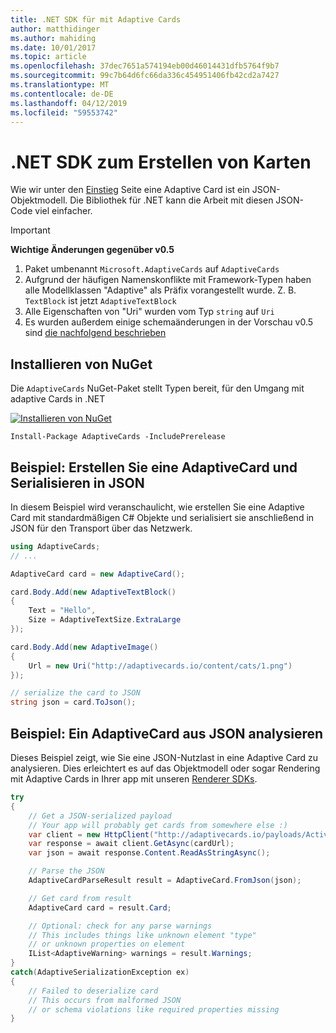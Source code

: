 ```yaml
---
title: .NET SDK für mit Adaptive Cards
author: matthidinger
ms.author: mahiding
ms.date: 10/01/2017
ms.topic: article
ms.openlocfilehash: 37dec7651a574194eb00d46014431dfb5764f9b7
ms.sourcegitcommit: 99c7b64d6fc66da336c454951406fb42cd2a7427
ms.translationtype: MT
ms.contentlocale: de-DE
ms.lasthandoff: 04/12/2019
ms.locfileid: "59553742"
---
```

# <a name="net-sdk-for-authoring-cards"></a>.NET SDK zum Erstellen von Karten

Wie wir unter den [Einstieg](../../authoring-cards/getting-started.md) Seite eine Adaptive Card ist ein JSON-Objektmodell. Die Bibliothek für .NET kann die Arbeit mit diesen JSON-Code viel einfacher.

> [!IMPORTANT]
> **Wichtige Änderungen gegenüber v0.5**
> 
> 1. Paket umbenannt `Microsoft.AdaptiveCards` auf `AdaptiveCards`
> 1. Aufgrund der häufigen Namenskonflikte mit Framework-Typen haben alle Modellklassen "Adaptive" als Präfix vorangestellt wurde. Z. B. `TextBlock` ist jetzt `AdaptiveTextBlock`
> 1. Alle Eigenschaften von "Uri" wurden vom Typ `string` auf `Uri`
> 1. Es wurden außerdem einige schemaänderungen in der Vorschau v0.5 sind [die nachfolgend beschrieben](https://github.com/Microsoft/AdaptiveCards/pull/633)


## <a name="nuget-install"></a>Installieren von NuGet
Die `AdaptiveCards` NuGet-Paket stellt Typen bereit, für den Umgang mit adaptive Cards in .NET

[![Installieren von NuGet](https://img.shields.io/nuget/vpre/AdaptiveCards.svg)](https://www.nuget.org/packages/AdaptiveCards)

```console
Install-Package AdaptiveCards -IncludePrerelease
```

## <a name="example-create-an-adaptivecard-and-serialize-to-json"></a>Beispiel: Erstellen Sie eine AdaptiveCard und Serialisieren in JSON

In diesem Beispiel wird veranschaulicht, wie erstellen Sie eine Adaptive Card mit standardmäßigen C# Objekte und serialisiert sie anschließend in JSON für den Transport über das Netzwerk.

```csharp
using AdaptiveCards;
// ...

AdaptiveCard card = new AdaptiveCard();

card.Body.Add(new AdaptiveTextBlock() 
{
    Text = "Hello",
    Size = AdaptiveTextSize.ExtraLarge
});

card.Body.Add(new AdaptiveImage() 
{
    Url = new Uri("http://adaptivecards.io/content/cats/1.png")
});

// serialize the card to JSON
string json = card.ToJson();
```

## <a name="example-parse-an-adaptivecard-from-json"></a>Beispiel: Ein AdaptiveCard aus JSON analysieren

Dieses Beispiel zeigt, wie Sie eine JSON-Nutzlast in eine Adaptive Card zu analysieren. Dies erleichtert es auf das Objektmodell oder sogar Rendering mit Adaptive Cards in Ihrer app mit unseren [Renderer SDKs](../../rendering-cards/getting-started.md).

```csharp
try
{
    // Get a JSON-serialized payload
    // Your app will probably get cards from somewhere else :)
    var client = new HttpClient("http://adaptivecards.io/payloads/ActivityUpdate.json");
    var response = await client.GetAsync(cardUrl);
    var json = await response.Content.ReadAsStringAsync();

    // Parse the JSON 
    AdaptiveCardParseResult result = AdaptiveCard.FromJson(json);

    // Get card from result
    AdaptiveCard card = result.Card;

    // Optional: check for any parse warnings
    // This includes things like unknown element "type"
    // or unknown properties on element
    IList<AdaptiveWarning> warnings = result.Warnings;
}
catch(AdaptiveSerializationException ex)
{
    // Failed to deserialize card 
    // This occurs from malformed JSON
    // or schema violations like required properties missing 
}
```
